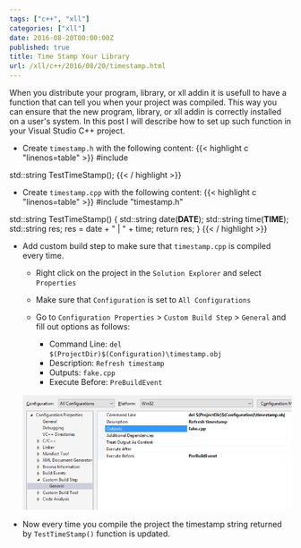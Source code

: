 ```yaml
---
tags: ["c++", "xll"]
categories: ["xll"]
date: 2016-08-20T00:00:00Z
published: true
title: Time Stamp Your Library
url: /xll/c++/2016/08/20/timestamp.html
---
```


When you distribute your program, library, or xll addin it is usefull to
have a function that can tell you when your project was compiled. This way you
can ensure that the new program, library, or xll addin is correctly installed on
a user's system. In this post I will describe how to set up such function in
your Visual Studio C++ project.

* Create `timestamp.h` with the following content:
{{< highlight c "linenos=table" >}}
#include <string>

std::string TestTimeStamp();
{{< / highlight >}}

* Create `timestamp.cpp` with the following content:
{{< highlight c "linenos=table" >}}
#include "timestamp.h"

std::string TestTimeStamp()
{
  std::string date(__DATE__);
  std::string time(__TIME__);
  std::string res;
  res = date + " | " + time;
  return res;
}
{{< / highlight >}}

* Add custom build step to make sure that `timestamp.cpp` is compiled every
time.

  - Right click on the project in the `Solution Explorer` and select `Properties`
  - Make sure that `Configuration` is set to `All Configurations`
  - Go to `Configuration Properties` > `Custom Build Step` > `General` and
    fill out options as follows:
    
      - Command Line: `del $(ProjectDir)$(Configuration)\timestamp.obj`
      - Description: `Refresh timestamp`
      - Outputs: `fake.cpp`
      - Execute Before: `PreBuildEvent`
      
  ![options](/images/timestamp_opts.png)
  
* Now every time you compile the project the timestamp string returned by
`TestTimeStamp()` function is updated.

  
  
